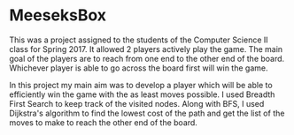 # MeeseksBox
This was a project assigned to the students of the Computer Science II class for Spring 2017.
It allowed 2 players actively play the game. The main goal of the players are to reach from one end to the other 
end of the board. Whichever player is able to go across the board first will win the game.

In this project my main aim was to develop a player which will be able to efficiently win the game with the as least moves possible. I used Breadth First Search to keep track of the visited nodes. Along with BFS, I used Dijkstra's algorithm to find the lowest cost of the path and get the list of the moves to make to reach the other end of the board. 
